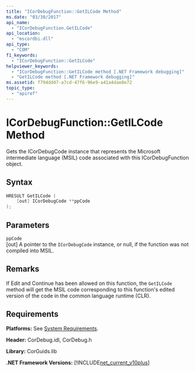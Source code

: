```yaml
---
title: "ICorDebugFunction::GetILCode Method"
ms.date: "03/30/2017"
api_name: 
  - "ICorDebugFunction.GetILCode"
api_location: 
  - "mscordbi.dll"
api_type: 
  - "COM"
f1_keywords: 
  - "ICorDebugFunction::GetILCode"
helpviewer_keywords: 
  - "ICorDebugFunction::GetILCode method [.NET Framework debugging]"
  - "GetILCode method [.NET Framework debugging]"
ms.assetid: f794dd47-a7cd-47f6-96e9-a41a4dae8e72
topic_type: 
  - "apiref"
---
```

# ICorDebugFunction::GetILCode Method
Gets the ICorDebugCode instance that represents the Microsoft intermediate language (MSIL) code associated with this ICorDebugFunction object.  
  
## Syntax  
  
```cpp  
HRESULT GetILCode (  
    [out] ICorDebugCode **ppCode  
);  
```  
  
## Parameters  
 `ppCode`  
 [out] A pointer to the `ICorDebugCode` instance, or null, if the function was not compiled into MSIL.  
  
## Remarks  
 If Edit and Continue has been allowed on this function, the `GetILCode` method will get the MSIL code corresponding to this function's edited version of the code in the common language runtime (CLR).  
  
## Requirements  
 **Platforms:** See [System Requirements](../../../../docs/framework/get-started/system-requirements.md).  
  
 **Header:** CorDebug.idl, CorDebug.h  
  
 **Library:** CorGuids.lib  
  
 **.NET Framework Versions:** [!INCLUDE[net_current_v10plus](../../../../includes/net-current-v10plus-md.md)]
